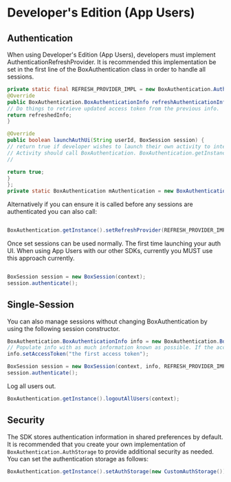 Developer's Edition (App Users)
==============

Authentication
---------------------
When using Developer's Edition (App Users), developers must implement AuthenticationRefreshProvider. It is recommended this implementation be set in the first line of the BoxAuthentication class in order to handle all sessions.   
```java
private static final REFRESH_PROVIDER_IMPL = new BoxAuthentication.AuthenticationRefreshProvider() {
@Override
public BoxAuthentication.BoxAuthenticationInfo refreshAuthenticationInfo(BoxAuthentication.BoxAuthenticationInfo info) throws BoxException {
// Do things to retrieve updated access token from the previous info. 
return refreshedInfo;
}

@Override
public boolean launchAuthUi(String userId, BoxSession session) {
// return true if developer wishes to launch their own activity to interact with user for login.
// Activity should call BoxAuthentication. BoxAuthentication.getInstance().onAuthenticated() or onAuthenticationFailure() as appropriate.
// 

return true;
}
};
private static BoxAuthentication mAuthentication = new BoxAuthentication(REFRESH_PROVIDER_IMPL);


```

Alternatively if you can ensure it is called before any sessions are authenticated you can also call:

```java

BoxAuthentication.getInstance().setRefreshProvider(REFRESH_PROVIDER_IMPL);


```

Once set sessions can be used normally. The first time launching your auth UI. 
When using App Users with our other SDKs, currently you MUST use this approach currently. 



```java

BoxSession session = new BoxSession(context);
session.authenticate();
```

Single-Session 
------------------------
You can also manage sessions without changing BoxAuthentication by using the following session constructor.

```java
BoxAuthentication.BoxAuthenticationInfo info = new BoxAuthentication.BoxAuthenticationInfo();
// Populate info with as much information known as possible. If the access token is not provided the refresh provider implementation's launchAuthUi method will be invoked.
info.setAccessToken("the first access token");

BoxSession session = new BoxSession(context, info, REFRESH_PROVIDER_IMPL);
session.authenticate();
```

Log all users out.

```java
BoxAuthentication.getInstance().logoutAllUsers(context);
```

Security
------------------------
The SDK stores authentication information in shared preferences by default. It is recommended that you create your own implementation of `BoxAuthentication.AuthStorage` to provide additional security as needed. You can set the authentication storage as follows:
```java
BoxAuthentication.getInstance().setAuthStorage(new CustomAuthStorage());
```

